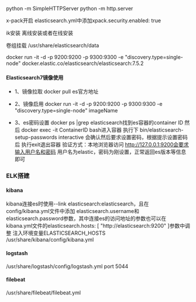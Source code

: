 python -m SimpleHTTPServer
 python -m http.server
 
x-pack开启
elasticsearch.yml中添加xpack.security.enabled: true

ik安装
离线安装或者在线安装

卷组挂载
/usr/share/elasticsearch/data

docker run -it -d -p 9200:9200 -p 9300:9300 -e "discovery.type=single-node" docker.elastic.co/elasticsearch/elasticsearch:7.5.2


#### Elasticsearch7镜像使用


- 1、镜像拉取
docker pull es官方地址

- 2、镜像启用
docker run -it -d -p 9200:9200 -p 9300:9300 -e "discovery.type=single-node" imageName

- 3、es密码设置
docker ps |grep elasticsearch找到es容器的container ID
然后 docker exec -it ContainerID bash进入容器
执行下 bin/elasticsearch-setup-passwords interactive 会确认然后要求设置密码，根据提示设置密码后 执行exit退出容器
验证方式：本地浏览器访问 http://127.0.0.1:9200会要求输入用户名和密码 用户名为elastic，密码为刚设置，正常返回es版本等信息即可


### ELK搭建
#### kibana
kibana连接es时使用--link elasticsearch:elasticsearch，且在config/kibana.yml文件中添加 elasticsearch.username和elasticsearch.password参数，其中连接es的访问地址的参数也可以在kibana.yml文件的elasticsearch.hosts: [ "http://elasticsearch:9200" ]参数中调整
注入环境变量ELASTICSEARCH_HOSTS
/usr/share/kibana/config/kibana.yml


#### logstash
/usr/share/logstash/config/logstash.yml
port 5044

#### filebeat
/usr/share/filebeat/filebeat.yml

